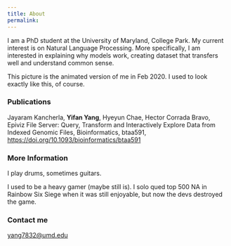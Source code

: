 ```yaml
---
title: About
permalink:
---
```


I am a PhD student at the University of Maryland, College Park. My current interest is on Natural Language Processing. More specifically, I am interested in explaining why models work, creating dataset that transfers well and understand common sense. 

This picture is the animated version of me in Feb 2020. I used to look exactly like this, of course. 

### Publications

Jayaram Kancherla, **Yifan Yang**, Hyeyun Chae, Hector Corrada Bravo, Epiviz File Server: Query, Transform and Interactively Explore Data from Indexed Genomic Files, Bioinformatics, btaa591, https://doi.org/10.1093/bioinformatics/btaa591

### More Information

I play drums, sometimes guitars.

I used to be a heavy gamer (maybe still is). I solo qued top 500 NA in Rainbow Six Siege when it was still enjoyable, but now the devs destroyed the game.


### Contact me

[yang7832@umd.edu](mailto:yang7832@umd.edu)
